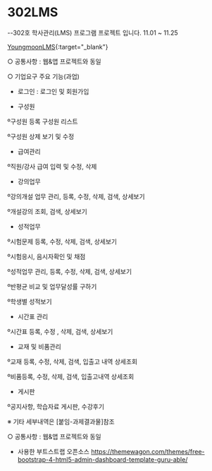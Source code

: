 # 302LMS
--302호 학사관리(LMS) 프로그램 프로젝트 입니다.
11.01 ~ 11.25

[YoungmoonLMS](https://siruduck.github.io/302LMS/LMS/src/main/webapp/WEB-INF/views/index.jsp/){:target="_blank"}


○ 공통사항 : 웹&앱 프로젝트와 동일

○ 기업요구 주요 기능(과업)

- 로그인 : 로그인 및 회원가입

- 구성원

º구성원 등록 구성원 리스트

º구성원 상제 보기 및 수정

- 급여관리

º직원/강사 급여 입력 및 수정, 삭제

- 강의업무

º강의개설 업무 관리, 등록, 수정, 삭제, 검색, 상세보기

º개설강의 조회, 검색, 상세보기

- 성적업무
 
º시험문제 등록, 수정, 삭제, 검색, 상세보기

º시험응시, 음시자확인 및 채점

º성적업무 관리, 등록, 수정, 삭제, 검색, 상세보기

º반평균 비교 및 업무달성률 구하기

º학생별 성적보기

- 시간표 관리

º시간표 등록, 수정 , 삭제, 검색, 상세보기

- 교재 및 비품관리

º교재 등록, 수정, 삭제, 검색, 입출고 내역 상세조회

º비품등록, 수정, 삭제, 검색, 입출고내역 상세조회

- 게시판

º공지사항, 학습자료 게시판, 수강후기

※ 기타 세부내역은 [붙임-과제결과물]참조

○ 공통사항 : 웹&앱 프로젝트와 동일


- 사용한 부트스트랩 오픈소스
https://themewagon.com/themes/free-bootstrap-4-html5-admin-dashboard-template-guru-able/

